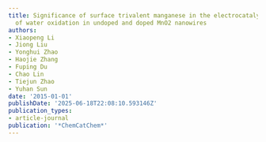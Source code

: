 ```yaml
---
title: Significance of surface trivalent manganese in the electrocatalytic activity
  of water oxidation in undoped and doped MnO2 nanowires
authors:
- Xiaopeng Li
- Jiong Liu
- Yonghui Zhao
- Haojie Zhang
- Fuping Du
- Chao Lin
- Tiejun Zhao
- Yuhan Sun
date: '2015-01-01'
publishDate: '2025-06-18T22:08:10.593146Z'
publication_types:
- article-journal
publication: '*ChemCatChem*'
---
```

